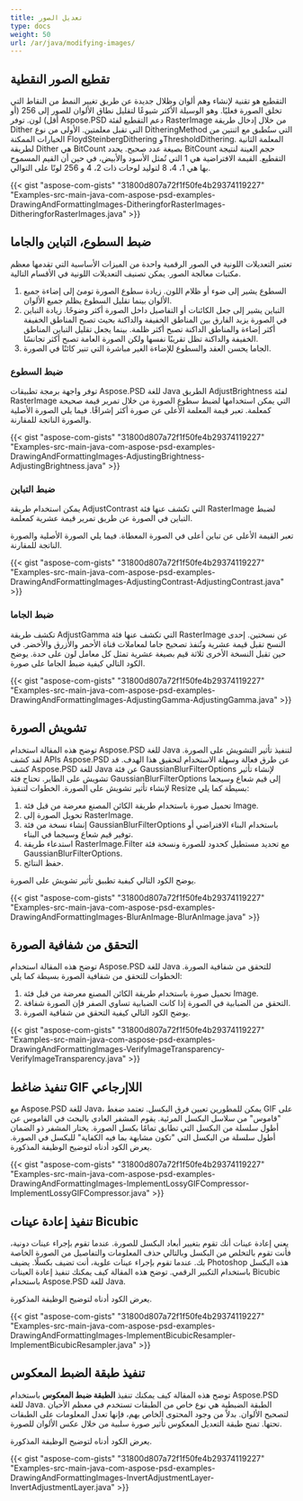 ```yaml
---
title: تعديل الصور
type: docs
weight: 50
url: /ar/java/modifying-images/
---
```


## **تقطيع الصور النقطية**
التقطيع هو تقنية لإنشاء وهم ألوان وظلال جديدة عن طريق تغيير النمط من النقاط التي تخلق الصورة فعليًا. وهو الوسيلة الأكثر شيوعًا لتقليل نطاق الألوان للصور إلى 256 (أو أقل) لون. توفر Aspose.PSD دعم التقطيع لفئة RasterImage من خلال إدخال طريقة Dither التي تقبل معلمتين. الأولى من نوع DitheringMethod التي ستُطبق مع اثنتين من الخيارات الممكنة FloydSteinbergDithering وThresholdDithering. المعلمة الثانية لطريقة Dither هي BitCount بصيغة عدد صحيح. يحدد BitCount حجم العينة لنتيجة التقطيع. القيمة الافتراضية هي 1 التي تُمثل الأسود والأبيض، في حين أن القيم المسموح بها هي 1، 4، 8 لتوليد لوحات ذات 2، 4 و 256 لونًا على التوالي.



{{< gist "aspose-com-gists" "31800d807a72f1f50fe4b29374119227" "Examples-src-main-java-com-aspose-psd-examples-DrawingAndFormattingImages-DitheringforRasterImages-DitheringforRasterImages.java" >}}
## **ضبط السطوع، التباين والجاما**
تعتبر التعديلات اللونية في الصور الرقمية واحدة من الميزات الأساسية التي تقدمها معظم مكتبات معالجة الصور. يمكن تصنيف التعديلات اللونية في الأقسام التالية.

1. السطوع يشير إلى ضوء أو ظلام اللون. زيادة سطوع الصورة تومئ إلى إضاءة جميع الألوان بينما تقليل السطوع يظلم جميع الألوان.
1. التباين يشير إلى جعل الكائنات أو التفاصيل داخل الصورة أكثر وضوحًا. زيادة التباين في الصورة يزيد الفارق بين المناطق الخفيفة والداكنة بحيث تصبح المناطق الخفيفة أكثر إضاءة والمناطق الداكنة تصبح أكثر ظلمة. بينما يجعل تقليل التباين المناطق الخفيفة والداكنة تظل تقريبًا نفسها ولكن الصورة العامة تصبح أكثر تجانسًا.
1. الجاما يحسن العقد والسطوع للإضاءة الغير مباشرة التي تنير كائنًا في الصورة.

### **ضبط السطوع**
توفر واجهة برمجة تطبيقات Aspose.PSD للغة Java الطريق AdjustBrightness لفئة RasterImage التي يمكن استخدامها لضبط سطوع الصورة من خلال تمرير قيمة صحيحة كمعلمة. تعبر قيمة المعلمة الأعلى عن صورة أكثر إشراقًا. فيما يلي الصورة الأصلية والصورة الناتجة للمقارنة.



{{< gist "aspose-com-gists" "31800d807a72f1f50fe4b29374119227" "Examples-src-main-java-com-aspose-psd-examples-DrawingAndFormattingImages-AdjustingBrightness-AdjustingBrightness.java" >}}
### **ضبط التباين**
يمكن استخدام طريقة AdjustContrast التي تكشف عنها فئة RasterImage لضبط التباين في الصورة عن طريق تمرير قيمة عشرية كمعلمة.

تعبر القيمة الأعلى عن تباين أعلى في الصورة المعطاة. فيما يلي الصورة الأصلية والصورة الناتجة للمقارنة.



{{< gist "aspose-com-gists" "31800d807a72f1f50fe4b29374119227" "Examples-src-main-java-com-aspose-psd-examples-DrawingAndFormattingImages-AdjustingContrast-AdjustingContrast.java" >}}
### **ضبط الجاما**
تكشف طريقة AdjustGamma التي تكشف عنها فئة RasterImage عن نسختين. إحدى النسخ تقبل قيمة عشرية وتُنفذ تصحيح جاما لمعاملات قناة الأحمر والأزرق والأخضر. في حين تقبل النسخة الأخرى ثلاثة قيم بصيغة عشرية تمثل كل معامل لون على حدة. يوضح الكود التالي كيفية ضبط الجاما على صورة.



{{< gist "aspose-com-gists" "31800d807a72f1f50fe4b29374119227" "Examples-src-main-java-com-aspose-psd-examples-DrawingAndFormattingImages-AdjustingGamma-AdjustingGamma.java" >}}
## **تشويش الصورة**
توضح هذه المقالة استخدام Aspose.PSD للغة Java لتنفيذ تأثير التشويش على الصورة. لقد كشف APIs Aspose.PSD عن طرق فعالة وسهلة الاستخدام لتحقيق هذا الهدف. قد كشف Aspose.PSD للغة Java عن فئة GaussianBlurFilterOptions لإنشاء تأثير تشويش على الطاير. تحتاج فئة GaussianBlurFilterOptions إلى قيم شعاع وسيجما لإنشاء تأثير تشويش على الصورة. الخطوات لتنفيذ Resize بسيطة كما يلي:

1. تحميل صورة باستخدام طريقة الكائن المصنع معرضة من قبل فئة Image.
1. تحويل الصورة إلى RasterImage.
1. إنشاء نسخة من فئة GaussianBlurFilterOptions باستخدام البناء الافتراضي أو توفير قيم شعاع وسيجما في البناء.
1. استدعاء طريقة RasterImage.Filter مع تحديد مستطيل كحدود للصورة ونسخة فئة GaussianBlurFilterOptions.
1. حفظ النتائج.

يوضح الكود التالي كيفية تطبيق تأثير تشويش على الصورة.



{{< gist "aspose-com-gists" "31800d807a72f1f50fe4b29374119227" "Examples-src-main-java-com-aspose-psd-examples-DrawingAndFormattingImages-BlurAnImage-BlurAnImage.java" >}}
## **التحقق من شفافية الصورة**
توضح هذه المقالة استخدام Aspose.PSD للغة Java للتحقق من شفافية الصورة. الخطوات للتحقق من شفافية الصورة بسيطة كما يلي:

1. تحميل صورة باستخدام طريقة الكائن المصنع معرضة من قبل فئة Image.
1. التحقق من الضبابية في الصورة إذا كانت الضبابية تساوي الصفر فإن الصورة شفافة.
1. يوضح الكود التالي كيفية التحقق من شفافية الصورة.



{{< gist "aspose-com-gists" "31800d807a72f1f50fe4b29374119227" "Examples-src-main-java-com-aspose-psd-examples-DrawingAndFormattingImages-VerifyImageTransparency-VerifyImageTransparency.java" >}}
## **تنفيذ ضاغط GIF اللاإرجاعي**
مع Aspose.PSD للغة Java، يمكن للمطورين تعيين فرق البكسل. تعتمد ضغط GIF على "قاموس" من سلاسل البكسل المرئية. يقوم المشفر العادي بالبحث في القاموس عن أطول سلسلة من البكسل التي تطابق تمامًا بكسل الصورة. يختار المشفر ذو الضمان أطول سلسلة من البكسل التي "تكون مشابهة بما فيه الكفاية" للبكسل في الصورة. يعرض الكود أدناه لتوضيح الوظيفة المذكورة.



{{< gist "aspose-com-gists" "31800d807a72f1f50fe4b29374119227" "Examples-src-main-java-com-aspose-psd-examples-DrawingAndFormattingImages-ImplementLossyGIFCompressor-ImplementLossyGIFCompressor.java" >}}
## **تنفيذ إعادة عينات Bicubic**
يعني إعادة عينات أنك تقوم بتغيير أبعاد البكسل للصورة. عندما تقوم بإجراء عينات دونية، فأنت تقوم بالتخلص من البكسل وبالتالي حذف المعلومات والتفاصيل من الصورة الخاصة بك. عندما تقوم بإجراء عينات علوية، أنت تضيف بكسلًا. يضيف Photoshop هذه البكسل باستخدام التكبير الرقمي. توضح هذه المقالة كيف يمكنك تنفيذ إعادة العينات Bicubic باستخدام Aspose.PSD للغة Java.

يعرض الكود أدناه لتوضيح الوظيفة المذكورة.



{{< gist "aspose-com-gists" "31800d807a72f1f50fe4b29374119227" "Examples-src-main-java-com-aspose-psd-examples-DrawingAndFormattingImages-ImplementBicubicResampler-ImplementBicubicResampler.java" >}}
## **تنفيذ طبقة الضبط المعكوس**
توضح هذه المقالة كيف يمكنك تنفيذ **الطبقة ضبط المعكوس** باستخدام Aspose.PSD للغة Java. الطبقة الضبطية هي نوع خاص من الطبقات تستخدم في معظم الأحيان لتصحيح الألوان. بدلاً من وجود المحتوى الخاص بهم، فإنها تعدل المعلومات على الطبقات تحتها. تمنح طبقة التعديل المعكوس تأثير صورة سلبية من خلال عكس الألوان للصورة.

يعرض الكود أدناه لتوضيح الوظيفة المذكورة.



{{< gist "aspose-com-gists" "31800d807a72f1f50fe4b29374119227" "Examples-src-main-java-com-aspose-psd-examples-DrawingAndFormattingImages-InvertAdjustmentLayer-InvertAdjustmentLayer.java" >}}